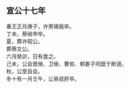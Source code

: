 ## 宣公十七年

春王正月庚子，许男锡我卒。  
丁未，蔡侯申卒。  
夏，葬许昭公。  
葬蔡文公。  
六月癸卯，日有食之。  
己未，公会晋侯、卫侯、曹伯、邾娄子同盟于断道。  
秋，公至自会。  
冬十有一月壬午，公弟叔肝卒。  

